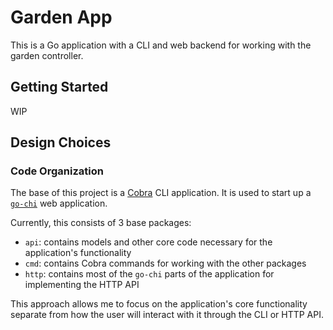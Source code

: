 # Garden App

This is a Go application with a CLI and web backend for working with the garden controller.


## Getting Started
WIP


## Design Choices

### Code Organization
The base of this project is a [Cobra](https://github.com/spf13/cobra) CLI application. It is used to start up a [`go-chi`](https://github.com/go-chi/chi) web application.

Currently, this consists of 3 base packages:
- `api`: contains models and other core code necessary for the application's functionality
- `cmd`: contains Cobra commands for working with the other packages
- `http`: contains most of the `go-chi` parts of the application for implementing the HTTP API

This approach allows me to focus on the application's core functionality separate from how the user will interact with it through the CLI or HTTP API.
